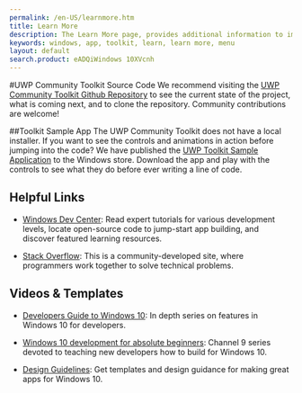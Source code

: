 ```yaml
---
permalink: /en-US/learnmore.htm
title: Learn More
description: The Learn More page, provides additional information to improve and optimize your Windows applications
keywords: windows, app, toolkit, learn, learn more, menu
layout: default
search.product: eADQiWindows 10XVcnh
---
```


#UWP Community Toolkit Source Code
We recommend visiting the [UWP Community Toolkit Github Repository](https://github.com/Microsoft/UWPCommunityToolkit) to see the current state of the project, what is coming next, and to clone the repository.  Community contributions are welcome!

##Toolkit Sample App
The UWP Community Toolkit does not have a local installer.  If you want to see the controls and animations in action before jumping into the code?  We have published the [UWP Toolkit Sample Application](https://www.microsoft.com/store/apps/9nblggh4tlcq) to the Windows store.  Download the app and play with the controls to see what they do before ever writing a line of code. 

## Helpful Links 

*  [Windows Dev Center](https://developer.microsoft.com/en-us/windows/getstarted): Read expert tutorials for various development levels, locate open-source code to jump-start app building, and discover featured learning resources.

* [Stack Overflow](http://stackoverflow.com/): This is a community-developed site, where programmers work together to solve technical problems.
 
## Videos & Templates 

* [Developers Guide to Windows 10](https://channel9.msdn.com/Events/Windows/Developers-Guide-to-Windows-10-RTM): In depth series on features in Windows 10 for developers.

* [Windows 10 development for absolute beginners](https://channel9.msdn.com/Series/Windows-10-development-for-absolute-beginners): Channel 9 series devoted to teaching new developers how to build for Windows 10.

* [Design Guidelines](https://developer.microsoft.com/en-us/windows/design):
Get templates and design guidance for making great apps for Windows 10.
